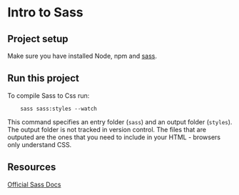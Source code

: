 # Intro to Sass

## Project setup

Make sure you have installed Node, npm and [sass](https://www.npmjs.com/package/sass).

## Run this project

To compile Sass to Css run:

```
    sass sass:styles --watch
```

This command specifies an entry folder (`sass`) and an output folder (`styles`).
The output folder is not tracked in version control.
The files that are outputed are the ones that you need to include in your HTML - browsers only understand CSS.

## Resources

[Official Sass Docs](https://sass-lang.com/)
